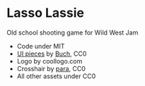 # Lasso Lassie
Old school shooting game for Wild West Jam

- Code under MIT
- [UI pieces](http://opengameart.org/content/ui-pieces) by [Buch](http://opengameart.org/users/buch), CC0
- Logo by coollogo.com
- Crosshair by [para](http://opengameart.org/content/64-crosshairs-pack), CC0
- All other assets under CC0